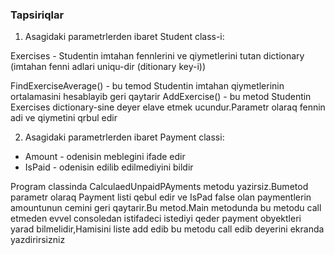 
### Tapsiriqlar

1. Asagidaki parametrlerden ibaret Student class-i:

Exercises - Studentin imtahan fennlerini ve qiymetlerini tutan dictionary (imtahan fenni adlari uniqu-dir (ditionary key-i))

FindExerciseAverage() - bu temod Studentin imtahan qiymetlerinin ortalamasini hesablayib geri qaytarir
AddExercise() - bu metod Studentin Exercises dictionary-sine deyer elave etmek ucundur.Parametr olaraq fennin adi ve qiymetini qrbul edir


2. Asagidaki parametrlerden ibaret Payment classi:
 - Amount - odenisin meblegini ifade edir
  - IsPaid - odenisin edilib edilmediyini bildir
  
  Program classinda CalculaedUnpaidPAyments metodu yazirsiz.Bumetod parametr olaraq Payment listi qebul edir ve IsPad false olan paymentlerin amountunun cemini geri qaytarir.Bu metod.Main metodunda bu metodu call etmeden evvel consoledan istifadeci istediyi qeder payment obyektleri yarad bilmelidir,Hamisini liste add edib bu metodu call edib deyerini ekranda yazdirirsizniz
